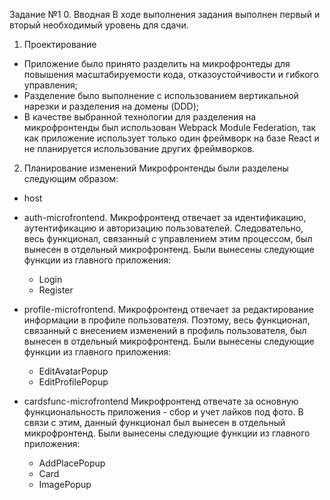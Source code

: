 Задание №1
0. Вводная
В ходе выполнения задания выполнен первый и вторый необходимый уровень для сдачи.
1. Проектирование
- Приложение было принято разделить на микрофронтеды для повышения масштабируемости кода, отказоустойчивости и гибкого управления;
- Разделение было выполнение с использованием вертикальной нарезки и разделения на домены (DDD);
- В качестве выбранной технологии для разделения на микрофронтенды был использован Webpack Module Federation, так как приложение использует только один фреймворк на базе React и не планируется использование других фреймворков.
2. Планирование изменений
Микрофронтенды были разделены следующим образом:
- host 
- auth-microfrontend. 
Микрофронтенд отвечает за идентификацию, аутентификацию и авторизацию пользователей. Следовательно, весь функционал, связанный с управлением этим процессом, был вынесен в отдельный микрофронтенд.
Были вынесены следующие функции из главного приложения:
	- Login
	- Register

- profile-microfrontend.
Микрофронтенд отвечает за редактирование информации в профиле пользователя. Поэтому, весь функционал, связанный с внесением изменений в профиль пользователя, был вынесен в отдельный микрофронтенд.
Были вынесены следующие функции из главного приложения:
	- EditAvatarPopup
	- EditProfilePopup

- cardsfunc-microfrontend
Микрофронтенд отвечате за основную функциональность приложения - сбор и учет лайков под фото. В связи с этим, данный функционал был вынесен в отдельный микрофронтенд.
Были вынесены следующие функции из главного приложения:
	- AddPlacePopup
	- Card
	- ImagePopup
